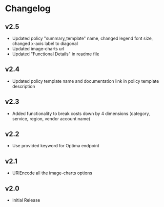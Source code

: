 # Changelog

## v2.5

- Updated policy "summary_template" name, changed legend font size, changed x-axis label to diagonal
- Updated image-charts url
- Updated "Functional Details" in readme file

## v2.4

- Updated policy template name and documentation link in policy template description

## v2.3

- Added functionality to break costs down by 4 dimensions (category, service, region, vendor account name)

## v2.2

- Use provided keyword for Optima endpoint

## v2.1

- URIEncode all the image-charts options

## v2.0

- Initial Release

